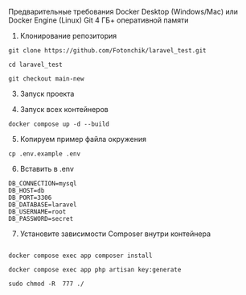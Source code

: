 Предварительные требования
Docker Desktop (Windows/Mac) или Docker Engine (Linux)
Git
4 ГБ+ оперативной памяти
1. Клонирование репозитория
   
```
git clone https://github.com/Fotonchik/laravel_test.git

cd laravel_test

git checkout main-new

```

3. Запуск проекта

4. Запуск всех контейнеров

```
docker compose up -d --build

```

5. Копируем пример файла окружения
   
```
cp .env.example .env

```

6. Вставить в  .env
```
DB_CONNECTION=mysql
DB_HOST=db
DB_PORT=3306
DB_DATABASE=laravel
DB_USERNAME=root
DB_PASSWORD=secret
```
7. Установите зависимости Composer внутри контейнера


```

docker compose exec app composer install

docker compose exec app php artisan key:generate

sudo chmod -R  777 ./

```

